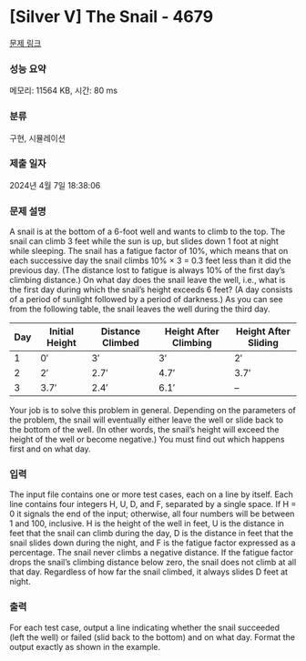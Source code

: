 # [Silver V] The Snail - 4679 

[문제 링크](https://www.acmicpc.net/problem/4679) 

### 성능 요약

메모리: 11564 KB, 시간: 80 ms

### 분류

구현, 시뮬레이션

### 제출 일자

2024년 4월 7일 18:38:06

### 문제 설명

<p>A snail is at the bottom of a 6-foot well and wants to climb to the top. The snail can climb 3 feet while the sun is up, but slides down 1 foot at night while sleeping. The snail has a fatigue factor of 10%, which means that on each successive day the snail climbs 10% × 3 = 0.3 feet less than it did the previous day. (The distance lost to fatigue is always 10% of the first day’s climbing distance.) On what day does the snail leave the well, i.e., what is the first day during which the snail’s height exceeds 6 feet? (A day consists of a period of sunlight followed by a period of darkness.) As you can see from the following table, the snail leaves the well during the third day.</p>

<table class="table table-bordered">
	<thead>
		<tr>
			<th>Day</th>
			<th>Initial Height</th>
			<th>Distance Climbed</th>
			<th>Height After Climbing</th>
			<th>Height After Sliding</th>
		</tr>
	</thead>
	<tbody>
		<tr>
			<td>1</td>
			<td>0′</td>
			<td>3′</td>
			<td>3′</td>
			<td>2′</td>
		</tr>
		<tr>
			<td>2</td>
			<td>2′</td>
			<td>2.7′</td>
			<td>4.7′</td>
			<td>3.7′</td>
		</tr>
		<tr>
			<td>3</td>
			<td>3.7′</td>
			<td>2.4′</td>
			<td>6.1′</td>
			<td>–</td>
		</tr>
	</tbody>
</table>

<p>Your job is to solve this problem in general. Depending on the parameters of the problem, the snail will eventually either leave the well or slide back to the bottom of the well. (In other words, the snail’s height will exceed the height of the well or become negative.) You must find out which happens first and on what day.</p>

### 입력 

 <p>The input file contains one or more test cases, each on a line by itself. Each line contains four integers H, U, D, and F, separated by a single space. If H = 0 it signals the end of the input; otherwise, all four numbers will be between 1 and 100, inclusive. H is the height of the well in feet, U is the distance in feet that the snail can climb during the day, D is the distance in feet that the snail slides down during the night, and F is the fatigue factor expressed as a percentage. The snail never climbs a negative distance. If the fatigue factor drops the snail’s climbing distance below zero, the snail does not climb at all that day. Regardless of how far the snail climbed, it always slides D feet at night.</p>

### 출력 

 <p>For each test case, output a line indicating whether the snail succeeded (left the well) or failed (slid back to the bottom) and on what day. Format the output exactly as shown in the example.</p>


